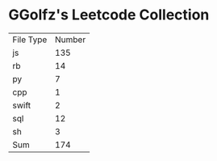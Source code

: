 # GGolfz's Leetcode Collection

<table><tr><td>File Type</td><td>Number</td></tr><tr><td>js</td><td>135</td></tr><tr><td>rb</td><td>14</td></tr><tr><td>py</td><td>7</td></tr><tr><td>cpp</td><td>1</td></tr><tr><td>swift</td><td>2</td></tr><tr><td>sql</td><td>12</td></tr><tr><td>sh</td><td>3</td></tr><tr><td>Sum</td><td>174</td></tr></table>